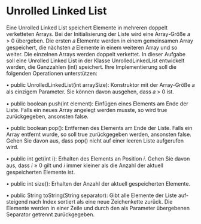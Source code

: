 # Unrolled Linked List

Eine Unrolled Linked List speichert Elemente in mehreren doppelt verketteten Arrays. Bei der Initialisierung der Liste wird eine Array-Größe 𝑎 > 0 übergeben. Die ersten 𝑎 Elemente werden in einem gemeinsamen Array gespeichert, die nächsten 𝑎 Elemente in einem weiteren Array und so weiter. Die einzelnen Arrays werden doppelt verkettet.
In dieser Aufgabe soll eine Unrolled Linked List in der Klasse UnrolledLinkedList entwickelt werden, die Ganzzahlen (int) speichert. Ihre Implementierung soll die folgenden Operationen unterstützen:

• public UnrolledLinkedList(int arraySize): Konstruktor mit der Array-Größe 𝑎 als einzigem Parameter. Sie können davon ausgehen, dass 𝑎 > 0 ist.  


• public boolean push(int element): Einfügen eines Elements am Ende der Liste. Falls ein neues Array angelegt werden musste, so wird true zurückgegeben, ansonsten false.

• public boolean pop(): Entfernen des Elements am Ende der Liste. Falls ein Array entfernt wurde, so soll true zurückgegeben werden, ansonsten false. Gehen Sie davon aus, dass pop() nicht auf einer leeren Liste aufgerufen wird.

• public int get(int i): Erhalten des Elements an Position 𝑖. Gehen Sie davon aus, dass 𝑖 ≥ 0 gilt und 𝑖 immer kleiner als die Anzahl der aktuell gespeicherten Elemente ist.

• public int size(): Erhalten der Anzahl der aktuell gespeicherten Elemente.

• public String toString(String separator): Gibt alle Elemente der Liste auf- steigend nach Index sortiert als eine neue Zeichenkette zurück. Die Elemente werden in einer Zeile und durch den als Parameter übergebenen Separator getrennt zurückgegeben.
